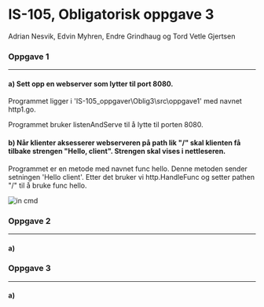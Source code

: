 # IS-105, Obligatorisk oppgave 3

Adrian Nesvik, Edvin Myhren, Endre Grindhaug og Tord Vetle Gjertsen


### Oppgave 1

----------------------------------------------------------------------------------------------------------

#### a) **Sett opp en webserver som lytter til port 8080.**
Programmet ligger i 'IS-105_oppgaver\Oblig3\src\oppgave1' med navnet http1.go.

Programmet bruker listenAndServe til å lytte til porten 8080.

#### b) **Når klienter aksesserer webserveren på path lik "/" skal klienten få tilbake strengen "Hello, client". Strengen skal vises i nettleseren.**
Programmet er en metode med navnet func hello. Denne metoden sender setningen 'Hello client'.
Etter det bruker vi http.HandleFunc og setter pathen "/" til å bruke func hello.


![in cmd](https://github.com/StavenX/IS-105_oppgaver/blob/master/Oblig3/images/http1.png)

### Oppgave 2

----------------------------------------------------------------------------------------------------------


#### a)

### Oppgave 3

----------------------------------------------------------------------------------------------------------

#### a)
